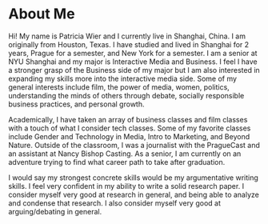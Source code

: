 # About Me
Hi! My name is Patricia Wier and I currently live in Shanghai, China. I am originally from Houston, Texas. I have studied and lived in Shanghai for 2 years, Prague for a semester, and New York for a semester. I am a senior at NYU Shanghai and my major is Interactive Media and Business. I feel I have a stronger grasp of the Business side of my major but I am also interested in expanding my skills more into the interactive media side. Some of my general interests include film, the power of media, women, politics, understanding the minds of others through debate, socially responsible business practices, and personal growth.

Academically, I have taken an array of business classes and film classes with a touch of what I consider tech classes. Some of my favorite classes include Gender and Technology in Media, Intro to Marketing, and Beyond Nature. Outside of the classroom, I was a journalist with the PragueCast and an assistant at Nancy Bishop Casting. As a senior, I am currently on an adventure trying to find what career path to take after graduation.

I would say my strongest concrete skills would be my argumentative writing skills. I feel very confident in my ability to write a solid research paper. I consider myself very good at research in general, and being able to analyze and condense that research. I also consider myself very good at arguing/debating in general.





